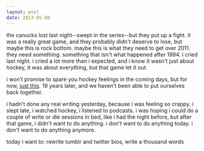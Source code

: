 ```yaml
---
layout: post
date: 2013-05-08
---
```


the canucks lost last night--swept in the series--but they put up a fight. it was a really great game, and they probably didn't deserve to lose, but maybe this is rock bottom. maybe this is what they need to get over 2011. they need something. something that isn't what happened after 1994. i cried last night. i cried a lot more than i expected, and i know it wasn't just about hockey, it was about everything, but that game let it out. 

i won’t promise to spare you hockey feelings in the coming days, but for now, [just this](https://604now.com/wp-content/uploads/2014/04/41.jpg). 19 years later, and we haven’t been able to put ourselves back together.

i hadn't done any real writing yesterday, because i was feeling so crappy. i slept late, i watched hockey, i listened to podcasts. i was hoping i could do a couple of write or die sessions in bed, like i had the night before, but after that game, i didn't want to do anything. i don't want to do anything today. i don't want to do anything anymore.

today i want to: rewrite tumblr and twitter bios, write a thousand words
